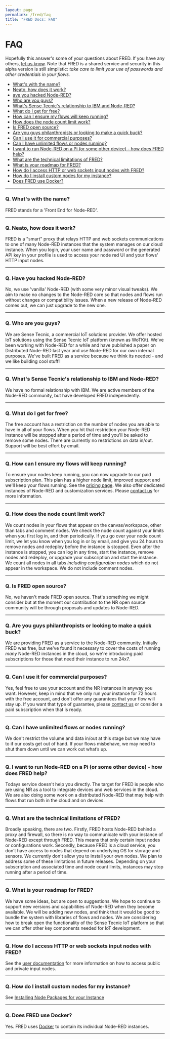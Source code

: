 ```yaml
---
layout: page
permalink: /fred/faq
title: "FRED Docs: FAQ"
---
```

# FAQ
Hopefully this answer's some of your questions about FRED. If you have any others, [let us know](mailto:info@sensetecnic.com). Note that FRED is a shared service and security in this alpha version is still simplistic: *take care to limit your use of passwords and other credentials in your flows.*

- [What's with the name?](#q-whats-with-the-name)
- [Neato, how does it work?](#q-neato-how-does-it-work)
- [ave you hacked Node-RED?](#q-have-you-hacked-node-red)
- [Who are you guys?](#q-who-are-you-guys)
- [What's Sense Tecnic's relationship to IBM and Node-RED?](#q-whats-sense-tecnics-relationship-to-ibm-and-node-red)
- [What do I get for free?](#q-what-do-i-get-for-free)
- [How can I ensure my flows will keep running?](#q-how-can-i-ensure-my-flows-will-keep-running)
- [How does the node count limit work?](#q-how-does-the-node-count-limit-work)
- [Is FRED open source?](#q-is-fred-open-source)
- [Are you guys philanthropists or looking to make a quick buck?](#q-are-you-guys-philanthropists-or-looking-to-make-a-quick-buck)
- [Can I use it for commercial purposes?](#q-can-i-use-it-for-commercial-purposes)
- [Can I have unlimited flows or nodes running?](#q-can-i-have-unlimited-flows-or-nodes-running)
- [I want to run Node-RED on a Pi (or some other device) - how does FRED help?](#q-i-want-to-run-node-red-on-a-pi-or-some-other-device---how-does-fred-help)
- [What are the technical limitations of FRED?](#q-what-are-the-technical-limitations-of-fred)
- [What is your roadmap for FRED?](#q-what-is-your-roadmap-for-fred)
- [How do I access HTTP or web sockets input nodes with FRED?](#q-how-do-i-access-http-or-web-sockets-input-nodes-with-fred)
- [How do I install custom nodes for my instance?](#q-how-do-i-install-custom-nodes-for-my-instance)
- [Does FRED use Docker?](q-does-fred-use-docker)

___

### Q. What's with the name?
FRED stands for a 'Front End for Node-RED'.

___

### Q. Neato, how does it work?
FRED is a "smart" proxy that relays HTTP and web sockets communications to one of many Node-RED instances that the system manages on our cloud instance. When you login, your user name and password or the generated API key in your profile is used to access your node red UI and your flows' HTTP input nodes.

___

### Q. Have you hacked Node-RED?
No, we use 'vanilla' Node-RED (with some very minor visual tweaks). We aim to make no changes to the Node-RED core so that nodes and flows run without changes or compatibility issues. When a new release of Node-RED comes out, we can just upgrade to the new one.

___

### Q. Who are you guys?
We are Sense Tecnic, a commercial IoT solutions provider. We offer hosted IoT solutions using the Sense Tecnic IoT platform (known as WoTKit). We've been working with Node-RED for a while and have published a paper on Distributed Node-RED last year and use Node-RED for our own internal purposes. We've built FRED as a service because we think its needed - and we like building cool stuff!

___

### Q. What's Sense Tecnic's relationship to IBM and Node-RED?
We have no formal relationship with IBM. We are active members of the Node-RED community, but have developed FRED independently.

___

### Q. What do I get for free?
The free account has a restriction on the number of nodes you are able to have in all of your flows. When you hit that restriction your Node-RED instance will be stopped after a period of time and you'll be asked to remove some nodes. There are currently no restrictions on data in/out.  Support will be best effort by email.

___

### Q. How can I ensure my flows will keep running?
To ensure your nodes keep running, you can now upgrade to our paid subscription plan.  This plan has a higher node limit, improved support and we'll keep your flows running.  See the [pricing page](https://fred.sensetecnic.com/pricing).  We also offer dedicated instances of Node-RED and customization services.  Please [contact us](mailto:info@sensetecnic.com) for more information.

___

### Q. How does the node count limit work?
We count nodes in your flows that appear on the canvas/workspace, other than tabs and comment nodes.  We check the node count against your limits when you first log in, and then periodically.  If you go over your node count limit, we let you know when you log in or by email, and give you 24 hours to remove nodes and redeploy before the instance is stopped.  Even after the instance is stopped, you can log in any time, start the instance, remove nodes and redeploy, or upgrade your subscription and start the instance.  We count all nodes in all tabs *including configuration nodes* which do not appear in the workspace.  We do not include comment nodes.

___

### Q. Is FRED open source?
No, we haven't made FRED open source. That's something we might consider but at the moment our contribution to the NR open source community will be through proposals and updates to Node-RED.

___

### Q. Are you guys philanthropists or looking to make a quick buck?
We are providing FRED as a service to the Node-RED community.  Initially FRED was free, but we've found it necessary to cover the costs of running *many* Node-RED instances in the cloud, so we're introducing paid subscriptions for those that need their instance to run 24x7.

___

### Q. Can I use it for commercial purposes?
Yes, feel free to use your account and the NR instances in anyway you want. However, keep in mind that we only run your instance for 72 hours with the free account, and don't offer any guarantees that your flow will stay up. If you want that type of guarantee, please [contact us](mailto:info@sensetecnic.com) or consider a paid subscription when that is ready.

___

### Q. Can I have unlimited flows or nodes running?
We don't restrict the volume and data in/out at this stage but we may have to if our costs get out of hand. If your flows misbehave, we may need to shut them down until we can work out what’s up.

___

### Q. I want to run Node-RED on a Pi (or some other device) - how does FRED help?
Todays service doesn't help you directly. The target for FRED is people who are using NR as a tool to integrate devices and web services in the cloud. We are also doing some work on a distributed Node-RED that may help with flows that run both in the cloud and on devices.

___

### Q. What are the technical limitations of FRED?
Broadly speaking, there are two. Firstly, FRED hosts Node-RED behind a proxy and firewall, so there is no way to communicate with your instance of Node-RED except through FRED. This means that only certain input nodes or configurations work. Secondly, because FRED is a cloud service, you don’t have access to nodes that depend on underlying OS for storage and sensors.  We currently don't allow you to install your own nodes. We plan to address some of these limitations in future releases.  Depending on your subscription and associated time and node count limits, instances may stop running after a period of time.  

___

### Q. What is your roadmap for FRED?
We have some ideas, but are open to suggestions. We hope to continue to support new versions and capabilities of Node-RED when they become available. We will be adding new nodes, and think that it would be good to bundle the system with libraries of flows and nodes. We are considering how to break open the functionality of the Sense Tecnic IoT platform so that we can offer other key components needed for IoT development.

___

### Q. How do I access HTTP or web sockets input nodes with FRED?
See the [user documentation](/fred/userdocs) for more information on how to access public and private input nodes.

___

### Q. How do I install custom nodes for my instance?
See [Installing Node Packages for your Instance](/fred/node-install)

___

### Q. Does FRED use Docker?
Yes. FRED uses [Docker](https://www.docker.com/) to contain its individual Node-RED instances.

___